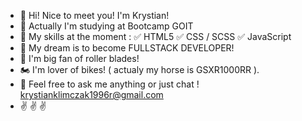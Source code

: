 - 👋 Hi! Nice to meet you! I'm Krystian!
- 📖 Actually I'm studying at Bootcamp GOIT 
- 🌱 My skills at the moment :
    ✅ HTML5
    ✅ CSS / SCSS
    ✅ JavaScript 
- 🔭 My dream is to become FULLSTACK DEVELOPER!
- 💪 I'm big fan of roller blades!
- 🏍️ I'm lover of bikes! ( actualy my horse is GSXR1000RR ).
- 💬 Feel free to ask me anything or just chat !
      krystianklimczak1996r@gmail.com
- ✌️ ✌️ ✌️ 



    




    
  
<!-- 
**krystianklimczak/krystianklimczak** is a ✨ _special_ ✨ repository because its `README.md` (this file) appears on your GitHub profile.

Here are some ideas to get you started:

- 🔭 I’m currently working on ...
- 🌱 I’m currently learning ...
- 👯 I’m looking to collaborate on ...
- 🤔 I’m looking for help with ...
- 💬 Ask me about ...
- 📫 How to reach me: ...
- 😄 Pronouns: ...
- ⚡ Fun fact: ...
-->

